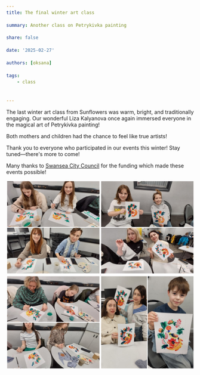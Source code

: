 ```yaml
---
title: The final winter art class

summary: Another class on Petrykivka painting

share: false

date: '2025-02-27' 

authors: [oksana]

tags:
    - class
    
    
---
```


The last winter art class from Sunflowers was warm, bright, and traditionally engaging. Our wonderful Liza Kalyanova once again immersed everyone in the magical art of Petrykivka painting!

Both mothers and children had the chance to feel like true artists!

Thank you to everyone who participated in our events this winter! Stay tuned—there's more to come!

Many thanks to <a href="https://www.swansea.gov.uk/" target="_blank">Swansea City Council</a> for the funding which made these events possible!

<div style="margin-top: 0; text-align: center;"><img src="petr-1.jpg" alt="petr" width="50%" style="display: inline; margin-top: 0;"/><img src="petr-2.jpg" alt="petr" width="50%" style="display: inline; margin-top: 0;"/></div>

<div style="margin-top: 0; text-align: center;"><img src="petr-3.jpg" alt="petr" width="50%" style="display: inline; margin-top: 0;"/><img src="petr-4.jpg" alt="petr" width="50%" style="display: inline; margin-top: 0;"/></div>
